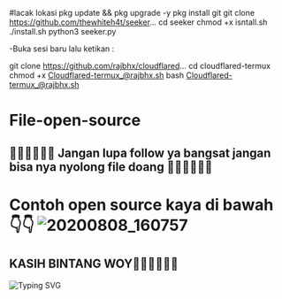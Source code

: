 #lacak lokasi 
pkg update && pkg upgrade -y
pkg install git
git clone https://github.com/thewhiteh4t/seeker...
cd seeker
chmod +x isntall.sh
./install.sh
python3 seeker.py

-Buka sesi baru lalu ketikan :

git clone https://github.com/rajbhx/cloudflared... 
cd cloudflared-termux
chmod +x Cloudflared-termux_@rajbhx.sh
bash Cloudflared-termux_@rajbhx.sh





# File-open-source
## 🌟🌟🌟🌟🌟🌟 Jangan lupa follow ya bangsat jangan bisa nya nyolong file doang 🌟🌟🌟🌟🌟🌟

# Contoh open source kaya di bawah 👇👇 ![20200808_160757](https://raw.githubusercontent.com/Niki404-Cyber/Niki404-Cyber/main/106824690-8dd73a00-66ad-11eb-89e2-53e13ac6f594.gif)

## KASIH BINTANG WOY🌟🌟🌟🌟🌟🌟
![Typing SVG](https://readme-typing-svg.herokuapp.com?lines=Selamat+Bersenang-senang....!+)





